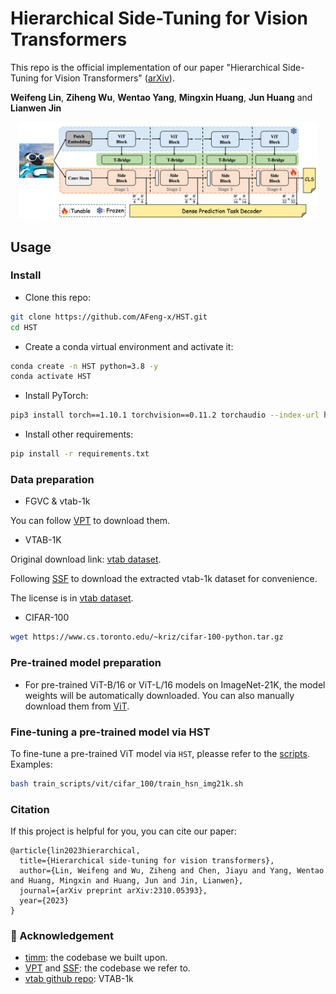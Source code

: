 # Hierarchical Side-Tuning for Vision Transformers

This repo is the official implementation of our paper "Hierarchical Side-Tuning for Vision Transformers" ([arXiv](https://arxiv.org/abs/2310.05393)). 

**Weifeng Lin**, **Ziheng Wu**, **Wentao Yang**, **Mingxin Huang**, **Jun Huang** and **Lianwen Jin**


<div align="center">
    <img src="assets/hst_arch.jpg" style="width: 95%; height: auto;" />
</div>


## Usage

### Install

- Clone this repo:

```bash
git clone https://github.com/AFeng-x/HST.git
cd HST
```

- Create a conda virtual environment and activate it:

```bash
conda create -n HST python=3.8 -y
conda activate HST
```

- Install PyTorch:

```bash
pip3 install torch==1.10.1 torchvision==0.11.2 torchaudio --index-url https://download.pytorch.org/whl/cu113
```

- Install other requirements:

```bash
pip install -r requirements.txt
```


### Data preparation

- FGVC & vtab-1k

You can follow [VPT](https://github.com/KMnP/vpt) to download them. 

- VTAB-1K
  
Original download link: [vtab dataset](https://github.com/google-research/task_adaptation/tree/master/task_adaptation/data).

Following [SSF](https://github.com/dongzelian/SSF) to download the extracted vtab-1k dataset for convenience.

The license is in [vtab dataset](https://github.com/google-research/task_adaptation/tree/master/task_adaptation/data).


- CIFAR-100
```bash
wget https://www.cs.toronto.edu/~kriz/cifar-100-python.tar.gz
```


### Pre-trained model preparation

- For pre-trained ViT-B/16 or ViT-L/16 models on ImageNet-21K, the model weights will be automatically downloaded. You can also manually download them from [ViT](https://github.com/google-research/vision_transformer).



### Fine-tuning a pre-trained model via HST

To fine-tune a pre-trained ViT model via `HST`, pleasse refer to the [scripts](train_scripts). 
Examples:

```bash
bash train_scripts/vit/cifar_100/train_hsn_img21k.sh
```



### Citation
If this project is helpful for you, you can cite our paper:
```
@article{lin2023hierarchical,
  title={Hierarchical side-tuning for vision transformers},
  author={Lin, Weifeng and Wu, Ziheng and Chen, Jiayu and Yang, Wentao and Huang, Mingxin and Huang, Jun and Jin, Lianwen},
  journal={arXiv preprint arXiv:2310.05393},
  year={2023}
}
```


### 💌 Acknowledgement
- [timm](https://github.com/rwightman/pytorch-image-models): the codebase we built upon.
- [VPT](https://github.com/KMnP/vpt) and [SSF](https://github.com/dongzelian/SSF): the codebase we refer to.
- [vtab github repo](https://github.com/google-research/task_adaptation/tree/master/task_adaptation/data): VTAB-1k


